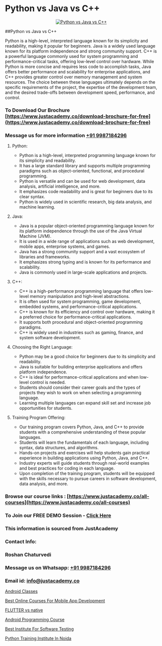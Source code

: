 # Python vs Java vs C++

<p align="center">
  <a href="https://justacademy.co/course-detail/core-java-training">
    <img src="https://justacademy.co/storage2/course_image/1677245426_course_image.webp" alt="Python vs Java vs C++">
  </a>
</p>
##Python vs Java vs C++

Python is a high-level, interpreted language known for its simplicity and readability, making it popular for beginners. Java is a widely used language known for its platform independence and strong community support. C++ is a powerful language commonly used for system programming and performance-critical tasks, offering low-level control over hardware. While Python is more concise and requires less code to accomplish tasks, Java offers better performance and scalability for enterprise applications, and C++ provides greater control over memory management and system resources. The choice between these languages ultimately depends on the specific requirements of the project, the expertise of the development team, and the desired trade-offs between development speed, performance, and control.
### To Download Our Brochure [https://www.justacademy.co/download-brochure-for-free](https://www.justacademy.co/download-brochure-for-free)
### Message us for more information [+91 9987184296](https://api.whatsapp.com/send?phone=919987184296)
1) Python:
    - Python is a high-level, interpreted programming language known for its simplicity and readability.
    - It has a large standard library and supports multiple programming paradigms such as object-oriented, functional, and procedural programming.
    - Python is versatile and can be used for web development, data analysis, artificial intelligence, and more.
    - It emphasizes code readability and is great for beginners due to its clear syntax.
    - Python is widely used in scientific research, big data analysis, and machine learning.

2) Java:
    - Java is a popular object-oriented programming language known for its platform independence through the use of the Java Virtual Machine (JVM).
    - It is used in a wide range of applications such as web development, mobile apps, enterprise systems, and games.
    - Java has a strong community support and a vast ecosystem of libraries and frameworks.
    - It emphasizes strong typing and is known for its performance and scalability.
    - Java is commonly used in large-scale applications and projects.

3) C++:
    - C++ is a high-performance programming language that offers low-level memory manipulation and high-level abstractions.
    - It is often used for system programming, game development, embedded systems, and performance-critical applications.
    - C++ is known for its efficiency and control over hardware, making it a preferred choice for performance-critical applications.
    - It supports both procedural and object-oriented programming paradigms.
    - C++ is widely used in industries such as gaming, finance, and system software development.

4) Choosing the Right Language:
    - Python may be a good choice for beginners due to its simplicity and readability.
    - Java is suitable for building enterprise applications and offers platform independence.
    - C++ is ideal for performance-critical applications and when low-level control is needed.
    - Students should consider their career goals and the types of projects they wish to work on when selecting a programming language.
    - Learning multiple languages can expand skill set and increase job opportunities for students.

5) Training Program Offering:
    - Our training program covers Python, Java, and C++ to provide students with a comprehensive understanding of these popular languages.
    - Students will learn the fundamentals of each language, including syntax, data structures, and algorithms.
    - Hands-on projects and exercises will help students gain practical experience in building applications using Python, Java, and C++.
    - Industry experts will guide students through real-world examples and best practices for coding in each language.
    - Upon completion of the training program, students will be equipped with the skills necessary to pursue careers in software development, data analysis, and more.

### Browse our course links : [https://www.justacademy.co/all-courses](https://www.justacademy.co/all-courses) 
### To Join our FREE DEMO Session - [Click Here](https://www.justacademy.co/register-for-course-demo)


### This information is sourced from JustAcademy
### Contact Info:
### Roshan Chaturvedi
### Message us on Whatsapp: [+91 9987184296](https://api.whatsapp.com/send?phone=919987184296)
### Email id: [info@justacademy.co](mailto:info@justacademy.co)
                
[Android Classes](https://www.linkedin.com/pulse/android-classes-justacademy-pune-v7gff/)

[Best Online Courses For Mobile App Development](https://www.linkedin.com/pulse/best-online-courses-mobile-app-development-justacademy-hyderabad-eu2gc?trackingId=Q2pj4QALwknx8WWhoKoumw%3D%3D&lipi=urn%3Ali%3Apage%3Ad_flagship3_company_admin%3BepomL552S36dZH34vwpA2w%3D%3D)

[FLUTTER vs native](https://medium.com/@prempja40/flutter-vs-native-f83a6af1312d)

[Android Programming Course](https://medium.com/@shivamja27/android-programming-course-d09076d333a3)

[Best Institute For Software Testing](https://justacademyin.github.io/justacademy/best-institute-for-software-testing)

[Python Training Institute In Noida](https://justacademyin.github.io/justacademy/python-training-institute-in-noida)

